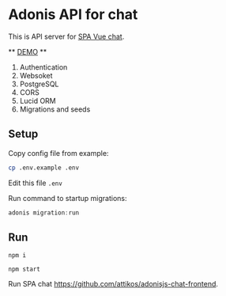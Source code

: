 # Adonis API for chat

This is API server for [SPA Vue chat](https://github.com/attikos/adonisjs-chat-frontend).  
  
**
[DEMO](https://secure-tundra-44419.herokuapp.com/)
**

1. Authentication
2. Websoket
3. PostgreSQL
4. CORS
5. Lucid ORM
6. Migrations and seeds



## Setup
Copy config file from example:  
```bash
cp .env.example .env
```

Edit this file `.env`  

Run command to startup migrations:
```js
adonis migration:run
```

## Run
```
npm i
```
```
npm start
```

Run SPA chat https://github.com/attikos/adonisjs-chat-frontend.

